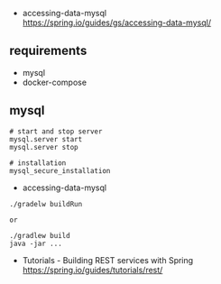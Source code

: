 
* accessing-data-mysql  
https://spring.io/guides/gs/accessing-data-mysql/

## requirements
* mysql
* docker-compose


## mysql
```
# start and stop server
mysql.server start
mysql.server stop

# installation
mysql_secure_installation

```


* accessing-data-mysql
```
./gradelw buildRun

or

./gradlew build
java -jar ...
```

* Tutorials - Building REST services with Spring  
https://spring.io/guides/tutorials/rest/
